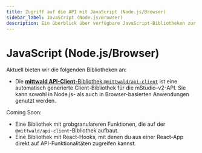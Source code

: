 ```yaml
---
title: Zugriff auf die API mit JavaScript (Node.js/Browser)
sidebar_label: JavaScript (Node.js/Browser)
description: Ein überblick über verfügbare JavaScript-Bibliotheken zur Nutzung mit der mittwald-API.
---
```


# JavaScript (Node.js/Browser)

Aktuell bieten wir die folgenden Bibliotheken an:

- Die [**mittwald API-Client**-Bibliothek `@mittwald/api-client`](https://github.com/mittwald/api-client-js) ist eine automatisch generierte Client-Bibliothek für die mStudio-v2-API. Sie kann sowohl in Node.js- als auch in Browser-basierten Anwendungen genutzt werden.

Coming Soon:

- Eine Bibliothek mit grobgranulareren Funktionen, die auf der `@mittwald/api-client`-Bibliothek aufbaut.
- Eine Bibliothek mit React-Hooks, mit denen du aus einer React-App direkt auf API-Funktionalitäten zugreifen kannst.
